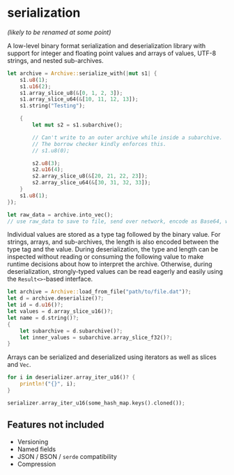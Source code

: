 # serialization

_(likely to be renamed at some point)_

A low-level binary format serialization and deserialization library with support for integer and floating point values and arrays of values, UTF-8 strings, and nested sub-archives.

```rust
let archive = Archive::serialize_with(|mut s1| {
    s1.u8(1);
    s1.u16(2);
    s1.array_slice_u8(&[0, 1, 2, 3]);
    s1.array_slice_u64(&[10, 11, 12, 13]);
    s1.string("Testing");

    {
        let mut s2 = s1.subarchive();

        // Can't write to an outer archive while inside a subarchive.
        // The borrow checker kindly enforces this.
        // s1.u8(0);

        s2.u8(3);
        s2.u16(4);
        s2.array_slice_u8(&[20, 21, 22, 23]);
        s2.array_slice_u64(&[30, 31, 32, 33]);
    }
    s1.u8(1);
});

let raw_data = archive.into_vec();
// use raw_data to save to file, send over network, encode as Base64, whatever
```

Individual values are stored as a type tag followed by the binary value. For strings, arrays, and sub-archives, the length is also encoded between the type tag and the value. During deserialization, the type and length can be inspected without reading or consuming the following value to make runtime decisions about how to interpret the archive. Otherwise, during deserialization, strongly-typed values can be read eagerly and easily using the `Result<>`-based interface.

```rust
let archive = Archive::load_from_file("path/to/file.dat")?;
let d = archive.deserialize()?;
let id = d.u16()?;
let values = d.array_slice_u16()?;
let name = d.string()?;
{
    let subarchive = d.subarchive()?;
    let inner_values = subarchive.array_slice_f32()?;
}
```

Arrays can be serialized and deserialized using iterators as well as slices and `Vec`.

```rust
for i in deserializer.array_iter_u16()? {
    println!("{}", i);
}

serializer.array_iter_u16(some_hash_map.keys().cloned());
```

## Features not included

-   Versioning
-   Named fields
-   JSON / BSON / `serde` compatibility
-   Compression
